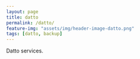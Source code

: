 ```yaml
---
layout: page
title: datto
permalink: /datto/
feature-img: "assets/img/header-image-datto.png"
tags: [datto, backup]
---
```


Datto services.
 
